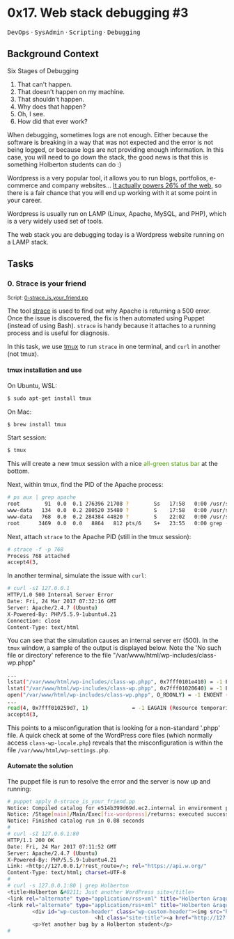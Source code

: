 # 0x17. Web stack debugging #3

<kbd>DevOps</kbd> &middot; <kbd>SysAdmin</kbd> &middot; <kbd>Scripting</kbd> &middot; <kbd>Debugging</kbd>

## Background Context

Six Stages of Debugging
1. That can't happen.
1. That doesn't happen on my machine.
1. That shouldn't happen.
1. Why does that happen?
1. Oh, I see.
1. How did that ever work?

When debugging, sometimes logs are not enough. Either because the software is breaking in a way that was not expected and the error is not being logged, or because logs are not providing enough information. In this case, you will need to go down the stack, the good news is that this is something Holberton students can do :)

Wordpress is a very popular tool, it allows you to run blogs, portfolios, e-commerce and company websites… [It actually powers 26% of the web](https://intranet.alxswe.com/rltoken/qxyFYZIwOXQWw02-HaQ7Bw), so there is a fair chance that you will end up working with it at some point in your career.

Wordpress is usually run on LAMP (Linux, Apache, MySQL, and PHP), which is a very widely used set of tools.

The web stack you are debugging today is a Wordpress website running on a LAMP stack.

## Tasks

### 0. Strace is your friend

<small>Script: [0-strace_is_your_friend.pp](https://github.com/Jarabi/alx-system_engineering-devops/blob/main/0x17-web_stack_debugging_3/0-strace_is_your_friend.pp)</small>

The tool [strace](https://intranet.alxswe.com/rltoken/ueMevAif95DjyW2sqVCMoA) is used to find out why Apache is returning a 500 error. Once the issue is discovered, the fix is then automated using Puppet (instead of using Bash). `strace` is handy because it attaches to a running process and is useful for diagnosis.

In this task, we use [tmux](https://intranet.alxswe.com/rltoken/UsSRoxIYdq0l0QUIuDNnSw) to run `strace` in one terminal, and `curl` in another (not tmux).

#### tmux installation and use

On Ubuntu, WSL:
```bash
$ sudo apt-get install tmux
```

On Mac:
```bash
$ brew install tmux
```

Start session:
```bash
$ tmux
```

This will create a new tmux session with a nice <span style="color: #4e9a06;">all-green status bar</span> at the bottom.

Next, within tmux, find the PID of the Apache process:

```bash
# ps aux | grep apache
root        91  0.0  0.1 276396 21708 ?        Ss   17:58   0:00 /usr/sbin/apache2 -k start
www-data   134  0.0  0.2 280520 35480 ?        S    17:58   0:00 /usr/sbin/apache2 -k start
www-data   768  0.0  0.2 284384 44820 ?        S    22:02   0:00 /usr/sbin/apache2 -k start
root      3469  0.0  0.0   8864   812 pts/6    S+   23:55   0:00 grep --color=auto apache
```

Next, attach `strace` to the Apache PID (still in the tmux session):

```bash
# strace -f -p 768
Process 768 attached
accept4(3, 
```

In another terminal, simulate the issue with `curl`:

```bash
# curl -sI 127.0.0.1
HTTP/1.0 500 Internal Server Error
Date: Fri, 24 Mar 2017 07:32:16 GMT
Server: Apache/2.4.7 (Ubuntu)
X-Powered-By: PHP/5.5.9-1ubuntu4.21
Connection: close
Content-Type: text/html
```
You can see that the simulation causes an internal server err (500). In the `tmux` window, a sample of the output is displayed below. Note the 'No such file or directory' reference to the file "/var/www/html/wp-includes/class-wp.phpp"
```bash
...
lstat("/var/www/html/wp-includes/class-wp.phpp", 0x7fff0101e410) = -1 ENOENT (No such file or directory)
lstat("/var/www/html/wp-includes/class-wp.phpp", 0x7fff01020640) = -1 ENOENT (No such file or directory)
open("/var/www/html/wp-includes/class-wp.phpp", O_RDONLY) = -1 ENOENT (No such file or directory)
...
read(4, 0x7fff010259d7, 1)              = -1 EAGAIN (Resource temporarily unavailable)
accept4(3, 
```
This points to a misconfiguration that is looking for a non-standard '.phpp' file. A quick check at some of the WordPress core files (which normally access `class-wp-locale.php`) reveals that the misconfiguration is within the file `/var/www/html/wp-settings.php`.

#### Automate the solution

The puppet file is run to resolve the error and the server is now  up and running:

```bash
# puppet apply 0-strace_is_your_friend.pp
Notice: Compiled catalog for e514b399d69d.ec2.internal in environment production in 0.02 seconds
Notice: /Stage[main]/Main/Exec[fix-wordpress]/returns: executed successfully
Notice: Finished catalog run in 0.08 seconds
#
# curl -sI 127.0.0.1:80
HTTP/1.1 200 OK
Date: Fri, 24 Mar 2017 07:11:52 GMT
Server: Apache/2.4.7 (Ubuntu)
X-Powered-By: PHP/5.5.9-1ubuntu4.21
Link: <http://127.0.0.1/?rest_route=/>; rel="https://api.w.org/"
Content-Type: text/html; charset=UTF-8
#
# curl -s 127.0.0.1:80 | grep Holberton
<title>Holberton &#8211; Just another WordPress site</title>
<link rel="alternate" type="application/rss+xml" title="Holberton &raquo; Feed" href="http://127.0.0.1/?feed=rss2" />
<link rel="alternate" type="application/rss+xml" title="Holberton &raquo; Comments Feed" href="http://127.0.0.1/?feed=comments-rss2" />
        <div id="wp-custom-header" class="wp-custom-header"><img src="http://127.0.0.1/wp-content/themes/twentyseventeen/assets/images/header.jpg" width="2000" height="1200" alt="Holberton" /></div>  </div>
                            <h1 class="site-title"><a href="http://127.0.0.1/" rel="home">Holberton</a></h1>
        <p>Yet another bug by a Holberton student</p>
#
```